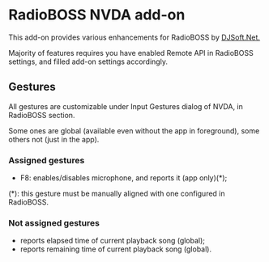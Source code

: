 # RadioBOSS NVDA add-on

This add-on provides various enhancements for RadioBOSS by [DJSoft.Net.][1]

Majority of features requires you have enabled Remote API in RadioBOSS settings, and filled add-on settings accordingly.

## Gestures

All gestures are customizable under Input Gestures dialog of NVDA, in RadioBOSS section.

Some ones are global (available even without the app in foreground), some others not (just in the app).

### Assigned gestures

* F8: enables/disables microphone, and reports it (app only)(*);

(*): this gesture must be manually aligned with one configured in RadioBOSS.

### Not assigned gestures

* reports elapsed time of current playback song (global);
* reports remaining time of current playback song (global).


[1]: https://www.djsoft.net
